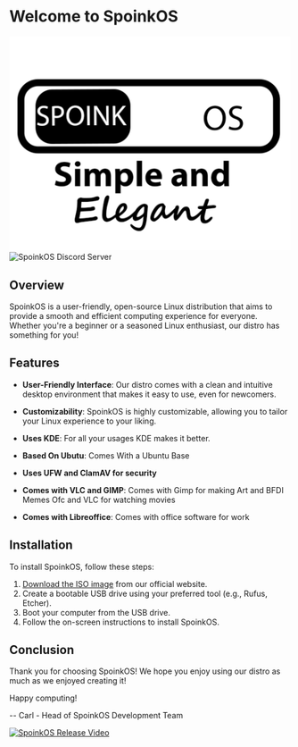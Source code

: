 # Welcome to SpoinkOS
![Logo](https://github.com/SpoinkOSDevs/SpoinkOS/blob/main/Black%20White%20Simple%20Monochrome%20Initial%20Name%20Logo.png)
![SpoinkOS Discord Server](https://discordapp.com/api/guilds/1161416891533885555/widget.png?style=banner2)
## Overview

SpoinkOS is a user-friendly, open-source Linux distribution that aims to provide a smooth and efficient computing experience for everyone. Whether you're a beginner or a seasoned Linux enthusiast, our distro has something for you! 

## Features

- **User-Friendly Interface**: Our distro comes with a clean and intuitive desktop environment that makes it easy to use, even for newcomers.

- **Customizability**: SpoinkOS is highly customizable, allowing you to tailor your Linux experience to your liking.

- **Uses KDE**: For all your usages KDE makes it better.

- **Based On Ubutu**: Comes With a Ubuntu Base

- **Uses UFW and ClamAV for security**

- **Comes with VLC and GIMP**: Comes with Gimp for making Art and BFDI Memes Ofc and VLC for watching movies

- **Comes with Libreoffice**: Comes with office software for work

## Installation

To install SpoinkOS, follow these steps:

1. [Download the ISO image](https://archive.org/details/spoink-os) from our official website.
2. Create a bootable USB drive using your preferred tool (e.g., Rufus, Etcher).
3. Boot your computer from the USB drive.
4. Follow the on-screen instructions to install SpoinkOS.

## Conclusion 

Thank you for choosing SpoinkOS! We hope you enjoy using our distro as much as we enjoyed creating it!

Happy computing!
  
\-- Carl - Head of SpoinkOS Development Team

[![SpoinkOS Release Video](https://img.youtube.com/vi/mQVn_vBKlUc/0.jpg)](https://www.youtube.com/watch?v=mQVn_vBKlUc)
